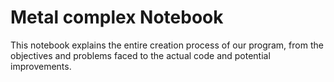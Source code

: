 # Metal complex Notebook

This notebook explains the entire creation process of our program, from the objectives and problems faced to the actual code and potential improvements.
